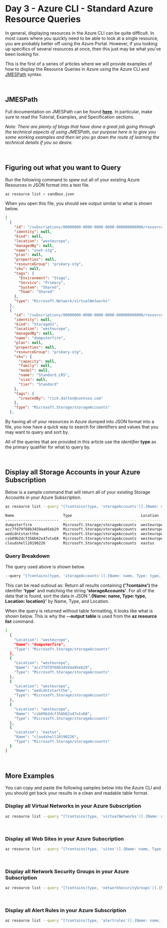 # Day 3 - Azure CLI - Standard Azure Resource Queries

In general, displaying resources in the Azure CLI can be quite difficult. In most cases where you quickly need to be able to look at a single resource, you are probably better off using the Azure Portal. However, if you looking up specifics of several resources at once, then this just may be what you've been looking for.

This is the first of a series of articles where we will provide examples of how to display the Resource Queries in Azure using the Azure CLI and [JMESPath](jmespath.org) syntax.

<br />

## JMESPath

Full documentation on JMESPath can be found **[here](jmespath.org)**. In particular, make sure to read the Tutorial, Examples, and Specification sections.

*Note: There are plenty of blogs that have done a great job going through the technical aspects of using JMESPath, our purpose here is to give you some working examples and then let you go down the route of learning the technical details if you so desire.*

<br />

## Figuring out what you want to Query

Run the following command to spew out all of your existing Azure Resources in JSON format into a text file.

```bash
az resource list > sandbox.json
```

When you open this file, you should see output similar to what is shown below.

```json
[
  {
    "id": "/subscriptions/00000000-0000-0000-0000-000000000000/resourceGroups/primary-stg/providers/Microsoft.Network/virtualNetworks/vnet-stg",
    "identity": null,
    "kind": null,
    "location": "westeurope",
    "managedBy": null,
    "name": "vnet-stg",
    "plan": null,
    "properties": null,
    "resourceGroup": "primary-stg",
    "sku": null,
    "tags": {
      "Environment": "Stage",
      "Service": "Primary",
      "System": "Shared",
      "Team": "Shared"
    },
    "type": "Microsoft.Network/virtualNetworks"
  },
  {
    "id": "/subscriptions/00000000-0000-0000-0000-000000000000/resourceGroups/primary-stg/providers/Microsoft.Storage/storageAccounts/dumpsterfire",
    "identity": null,
    "kind": "StorageV2",
    "location": "westeurope",
    "managedBy": null,
    "name": "dumpsterfire",
    "plan": null,
    "properties": null,
    "resourceGroup": "primary-stg",
    "sku": {
      "capacity": null,
      "family": null,
      "model": null,
      "name": "Standard_LRS",
      "size": null,
      "tier": "Standard"
    },
    "tags": {
      "createdBy": "rick.dalton@contoso.com"
    },
    "type": "Microsoft.Storage/storageAccounts"
  },
```

By having all of your resources in Azure dumped into JSON format into a file, you now have a quick way to search for identifiers and values that you may want to query and sort by.

All of the queries that are provided in this article use the *identifier* **type** as the primary qualifier for what to query by.

<br />

## Display all Storage Accounts in your Azure Subscription

Below is a sample command that will return all of your existing Storage Accounts in your Azure Subscription.

```bash
az resource list --query "[?contains(type, 'storageAccounts')].{Name: name, Type: type, Location: location}" --output table
```

```bash
Name                      Type                               Location
------------------------  ---------------------------------  -----------
dumpsterfire              Microsoft.Storage/storageAccounts  westeurope
acc7fd79f68b3459aa95eb29  Microsoft.Storage/storageAccounts  westeurope
wedidntstartthe           Microsoft.Storage/storageAccounts  westeurope
csb09b2dcf356b62x47utx68  Microsoft.Storage/storageAccounts  westeurope
cloudshell20190226        Microsoft.Storage/storageAccounts  eastus
```

### Query Breakdown

The query used above is shown below.

```bash
--query "[?contains(type, 'storageAccounts')].{Name: name, Type: type, Location: location}"
```

This can be read outloud as: Return all results containing **('?contains')** the identifer **'type'** and matching the string **'storageAccounts'**. For all of the data that is found, sort the data in JSON **'.{Name: name, Type: type, Location: location}'** by Name, Type, and Location.

When the query is returned without table formatting, it looks like what is shown below. This is why the **--output table** is used from the **az resource list** command.

```bash
[
  {
    "Location": "westeurope",
    "Name": "dumpsterfire",
    "Type": "Microsoft.Storage/storageAccounts"
  },
  {
    "Location": "westeurope",
    "Name": "acc7fd79f68b3459aa95eb29",
    "Type": "Microsoft.Storage/storageAccounts"
  },
  {
    "Location": "westeurope",
    "Name": "wedidntstartthe",
    "Type": "Microsoft.Storage/storageAccounts"
  },
  {
    "Location": "westeurope",
    "Name": "csb09b2dcf356b62x47utx68",
    "Type": "Microsoft.Storage/storageAccounts"
  },
  {
    "Location": "eastus",
    "Name": "cloudshell20190226",
    "Type": "Microsoft.Storage/storageAccounts"
  }
]
```

<br />

## More Examples

You can copy and paste the following samples below into the Azure CLI and you should get back your results in a clean and readable table format.

### Display all Virtual Networks in your Azure Subscription

```bash
az resource list --query "[?contains(type, 'virtualNetworks')].{Name: name, Type: type, Location: location}" --output table
```

<br />

### Display all Web Sites in your Azure Subscription

```bash
az resource list --query "[?contains(type, 'sites')].{Name: name, Type: type, Location: location}" --output table
```

<br />

### Display all Network Security Groups in your Azure Subscription

```bash
az resource list --query "[?contains(type, 'networkSecurityGroups')].{Name: name, Type: type, Location: location}" --output table
```

<br />

### Display all Alert Rules in your Azure Subscription

```bash
az resource list --query "[?contains(type, 'alertrules')].{Name: name, Type: type, Location: location}" --output table
```
